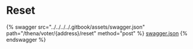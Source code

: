# Reset

{% swagger src="../../../../.gitbook/assets/swagger.json" path="/thena/voter/{address}/reset" method="post" %}
[swagger.json](../../../../.gitbook/assets/swagger.json)
{% endswagger %}
